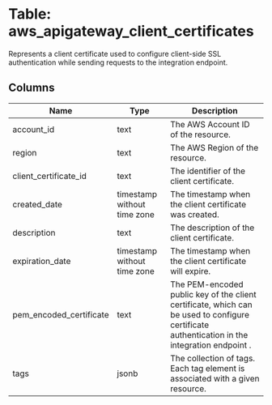 
# Table: aws_apigateway_client_certificates
Represents a client certificate used to configure client-side SSL authentication while sending requests to the integration endpoint.
## Columns
| Name        | Type           | Description  |
| ------------- | ------------- | -----  |
|account_id|text|The AWS Account ID of the resource.|
|region|text|The AWS Region of the resource.|
|client_certificate_id|text|The identifier of the client certificate.|
|created_date|timestamp without time zone|The timestamp when the client certificate was created.|
|description|text|The description of the client certificate.|
|expiration_date|timestamp without time zone|The timestamp when the client certificate will expire.|
|pem_encoded_certificate|text|The PEM-encoded public key of the client certificate, which can be used to configure certificate authentication in the integration endpoint .|
|tags|jsonb|The collection of tags. Each tag element is associated with a given resource.|
